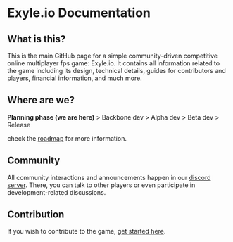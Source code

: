 # Exyle.io Documentation

## What is this?

This is the main GitHub page for a simple community-driven
competitive online multiplayer fps game: Exyle.io.
It contains all information related to the game including its
design, technical details, guides for contributors and players,
financial information, and much more.

## Where are we?

**Planning phase (we are here)** > Backbone dev > Alpha dev > Beta dev > Release

check the [roadmap](./docs/roadmap.md) for more information.

## Community

All community interactions and announcements happen in our
[discord server](https://discord.gg/synPSeuNFK).
There, you can talk to other players or even participate
in development-related discussions.

## Contribution

If you wish to contribute to the game,
[get started here](./docs/guides/README.md).
